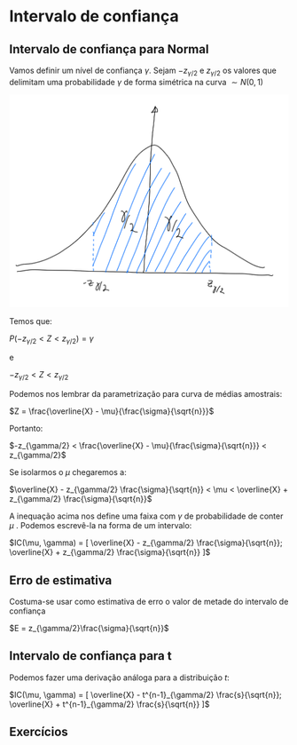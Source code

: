# Intervalo de confiança

## Intervalo de confiança para Normal

Vamos definir um nível de confiança $\gamma$. Sejam $-z_{\gamma/2}$ e $z_{\gamma/2}$ os valores que delimitam uma probabilidade $\gamma$ de forma simétrica na curva $\sim N(0,1)$

![](normal_nivel_confianca.png)

Temos que:

$P(-z_{\gamma/2} < Z < z_{\gamma/2}) = \gamma$

e

$-z_{\gamma/2} < Z < z_{\gamma/2}$

Podemos nos lembrar da parametrização para curva de médias amostrais:

$Z = \frac{\overline{X} - \mu}{\frac{\sigma}{\sqrt{n}}}$

Portanto:

$-z_{\gamma/2} < \frac{\overline{X} - \mu}{\frac{\sigma}{\sqrt{n}}}  < z_{\gamma/2}$

Se isolarmos o $\mu$ chegaremos a:

$\overline{X} - z_{\gamma/2} \frac{\sigma}{\sqrt{n}} < \mu < \overline{X} + z_{\gamma/2} \frac{\sigma}{\sqrt{n}}$ 

A inequação acima nos define uma faixa com $\gamma$ de probabilidade de conter $\mu$ . Podemos escrevê-la na forma de um intervalo:

$IC(\mu, \gamma) = [ \overline{X} - z_{\gamma/2} \frac{\sigma}{\sqrt{n}}; \overline{X} + z_{\gamma/2} \frac{\sigma}{\sqrt{n}} ]$


## Erro de estimativa 

Costuma-se usar como estimativa de erro o valor de metade do intervalo de confiança

$E = z_{\gamma/2}\frac{\sigma}{\sqrt{n}}$


## Intervalo de confiança para t


Podemos fazer uma derivação análoga para a distribuição $t$:


$IC(\mu, \gamma) = [ \overline{X} - t^{n-1}_{\gamma/2} \frac{s}{\sqrt{n}}; \overline{X} + t^{n-1}_{\gamma/2} \frac{s}{\sqrt{n}} ]$


## Exercícios 

